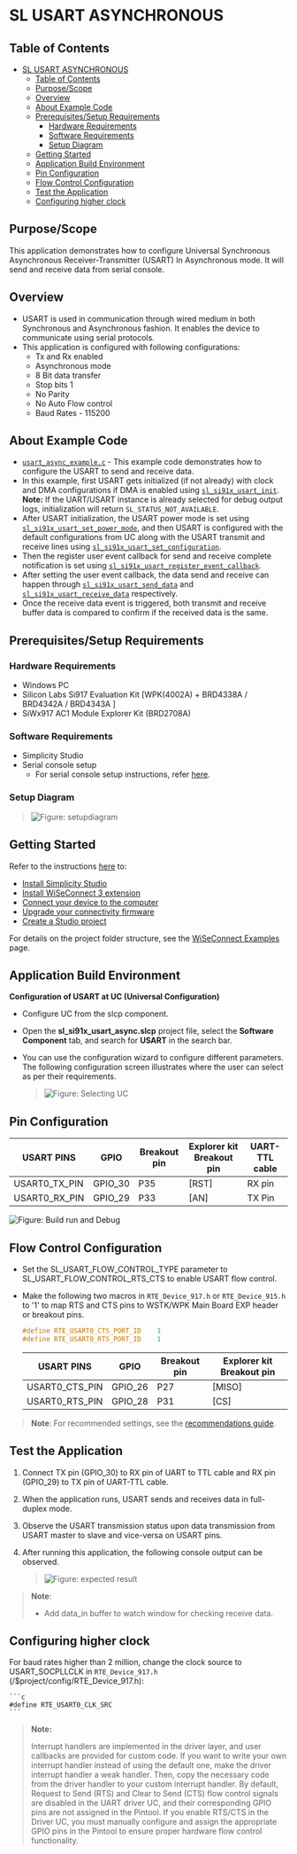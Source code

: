 # SL USART ASYNCHRONOUS

## Table of Contents

- [SL USART ASYNCHRONOUS](#sl-usart-asynchronous)
  - [Table of Contents](#table-of-contents)
  - [Purpose/Scope](#purposescope)
  - [Overview](#overview)
  - [About Example Code](#about-example-code)
  - [Prerequisites/Setup Requirements](#prerequisitessetup-requirements)
    - [Hardware Requirements](#hardware-requirements)
    - [Software Requirements](#software-requirements)
    - [Setup Diagram](#setup-diagram)
  - [Getting Started](#getting-started)
  - [Application Build Environment](#application-build-environment)
  - [Pin Configuration](#pin-configuration)
  - [Flow Control Configuration](#flow-control-configuration)
  - [Test the Application](#test-the-application)
  - [Configuring higher clock](#configuring-higher-clock)

## Purpose/Scope

This application demonstrates how to configure Universal Synchronous Asynchronous Receiver-Transmitter (USART) In Asynchronous mode. It will send and receive data from serial console.

## Overview

- USART is used in communication through wired medium in both Synchronous and Asynchronous fashion. It enables the device to communicate using serial protocols.
- This application is configured with following configurations:
  - Tx and Rx enabled
  - Asynchronous mode
  - 8 Bit data transfer
  - Stop bits 1
  - No Parity
  - No Auto Flow control
  - Baud Rates - 115200

## About Example Code

- [`usart_async_example.c`](https://github.com/SiliconLabs/wiseconnect/blob/master/examples/si91x_soc/peripheral/sl_si91x_usart_async/usart_async_example.c) - This example code demonstrates how to configure the USART to send and receive data.
- In this example, first USART gets initialized (if not already) with clock and DMA configurations if DMA is enabled using [`sl_si91x_usart_init`](https://docs.silabs.com/wiseconnect/latest/wiseconnect-api-reference-guide-si91x-peripherals/usart#sl-si91x-usart-init).  
**Note:** If the UART/USART instance is already selected for debug output logs, initialization will return `SL_STATUS_NOT_AVAILABLE`.
- After USART initialization, the USART power mode is set using [`sl_si91x_usart_set_power_mode`](https://docs.silabs.com/wiseconnect/3.5.0/wiseconnect-api-reference-guide-si91x-peripherals/usart#sl-si91x-usart-set-power-mode), and then USART is configured with the default configurations from UC along with the USART transmit and receive lines using [`sl_si91x_usart_set_configuration`](https://docs.silabs.com/wiseconnect/3.5.0/wiseconnect-api-reference-guide-si91x-peripherals/usart#sl-si91x-usart-set-configuration).
- Then the register user event callback for send and receive complete notification is set using [`sl_si91x_usart_register_event_callback`](https://docs.silabs.com/wiseconnect/3.5.0/wiseconnect-api-reference-guide-si91x-peripherals/usart#sl-si91x-usart-register-event-callback).
- After setting the user event callback, the data send and receive can happen through [`sl_si91x_usart_send_data`](https://docs.silabs.com/wiseconnect/3.5.0/wiseconnect-api-reference-guide-si91x-peripherals/usart#sl-si91x-usart-send-data) and [`sl_si91x_usart_receive_data`](https://docs.silabs.com/wiseconnect/3.5.0/wiseconnect-api-reference-guide-si91x-peripherals/usart#sl-si91x-usart-receive-data) respectively.
- Once the receive data event is triggered, both transmit and receive buffer data is compared to confirm if the received data is the same.

## Prerequisites/Setup Requirements

### Hardware Requirements

- Windows PC
- Silicon Labs Si917 Evaluation Kit [WPK(4002A) + BRD4338A / BRD4342A / BRD4343A ]
- SiWx917 AC1 Module Explorer Kit (BRD2708A)

### Software Requirements

- Simplicity Studio
- Serial console setup
  - For serial console setup instructions, refer [here](https://docs.silabs.com/wiseconnect/latest/wiseconnect-developers-guide-developing-for-silabs-hosts/#console-input-and-output).

### Setup Diagram

> ![Figure: setupdiagram](resources/readme/setupdiagram.png)

## Getting Started

Refer to the instructions [here](https://docs.silabs.com/wiseconnect/latest/wiseconnect-getting-started/) to:

- [Install Simplicity Studio](https://docs.silabs.com/wiseconnect/latest/wiseconnect-developers-guide-developing-for-silabs-hosts/#install-simplicity-studio)
- [Install WiSeConnect 3 extension](https://docs.silabs.com/wiseconnect/latest/wiseconnect-developers-guide-developing-for-silabs-hosts/#install-the-wi-se-connect-3-extension)
- [Connect your device to the computer](https://docs.silabs.com/wiseconnect/latest/wiseconnect-developers-guide-developing-for-silabs-hosts/#connect-si-wx91x-to-computer)
- [Upgrade your connectivity firmware](https://docs.silabs.com/wiseconnect/latest/wiseconnect-developers-guide-developing-for-silabs-hosts/#update-si-wx91x-connectivity-firmware)
- [Create a Studio project](https://docs.silabs.com/wiseconnect/latest/wiseconnect-developers-guide-developing-for-silabs-hosts/#create-a-project)

For details on the project folder structure, see the [WiSeConnect Examples](https://docs.silabs.com/wiseconnect/latest/wiseconnect-examples/#example-folder-structure) page.

## Application Build Environment

**Configuration of USART at UC (Universal Configuration)**

- Configure UC from the slcp component.
- Open the **sl_si91x_usart_async.slcp** project file, select the **Software Component** tab, and search for **USART** in the search bar.
- You can use the configuration wizard to configure different parameters. The following configuration screen illustrates where the user can select as per their requirements.

  > ![Figure: Selecting UC](resources/uc_screen/usart_uc.png)

## Pin Configuration

  | USART PINS     | GPIO    | Breakout pin  | Explorer kit Breakout pin | UART-TTL cable |
  | -------------- | ------- | ------------- | -------------- | ------------- |
  | USART0_TX_PIN  | GPIO_30 |     P35       |      [RST]     | RX pin         |
  | USART0_RX_PIN  | GPIO_29 |     P33       |      [AN]      | TX Pin         |

 ![Figure: Build run and Debug](resources/readme/image513d.png)

## Flow Control Configuration

- Set the SL_USART_FLOW_CONTROL_TYPE parameter to SL_USART_FLOW_CONTROL_RTS_CTS to enable USART flow control.
- Make the following two macros in `RTE_Device_917.h` or `RTE_Device_915.h`  to '1' to map RTS and CTS pins to WSTK/WPK Main Board EXP header or breakout pins.

  ```C
  #define RTE_USART0_CTS_PORT_ID    1
  #define RTE_USART0_RTS_PORT_ID    1
  ```

  | USART PINS     | GPIO    | Breakout pin  | Explorer kit Breakout pin|
  | -------------- | ------- | ------------- | ------------------------ |
  | USART0_CTS_PIN | GPIO_26 |     P27       |           [MISO]         |
  | USART0_RTS_PIN | GPIO_28 |     P31       |           [CS]           |

> **Note**: For recommended settings, see the [recommendations guide](https://docs.silabs.com/wiseconnect/latest/wiseconnect-developers-guide-prog-recommended-settings/).

## Test the Application

1. Connect TX pin (GPIO_30) to RX pin of UART to TTL cable and RX pin (GPIO_29) to TX pin of UART-TTL cable.
2. When the application runs, USART sends and receives data in full-duplex mode.
3. Observe the USART transmission status upon data transmission from USART master to slave and vice-versa on USART pins.
4. After running this application, the following console output can be observed.

    > ![Figure: expected result](resources/readme/output_console_usart_async.png)
>
> **Note**:
>
>- Add data_in buffer to watch window for checking receive data.

## Configuring higher clock

For baud rates higher than 2 million, change the clock source to USART_SOCPLLCLK in `RTE_Device_917.h` (/$project/config/RTE_Device_917.h):

    ```c
    #define RTE_USART0_CLK_SRC   
    ```

> **Note:**
>
> Interrupt handlers are implemented in the driver layer, and user callbacks are provided for custom code. If you want to write your own interrupt handler instead of using the default one, make the driver interrupt handler a weak handler. Then, copy the necessary code from the driver handler to your custom interrupt handler.
> By default, Request to Send (RTS) and Clear to Send (CTS) flow control signals are disabled in the UART driver UC, and their corresponding GPIO pins are not assigned in the Pintool. If you enable RTS/CTS in the Driver UC, you must manually configure and assign the appropriate GPIO pins in the Pintool to ensure proper hardware flow control functionality.
